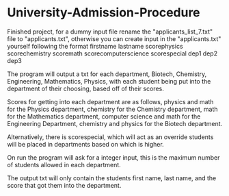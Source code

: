 # University-Admission-Procedure

Finished project, for a dummy input file rename the "applicants_list_7.txt" file to "applicants.txt", otherwise you can create input in the "applicants.txt" yourself following the format firstname lastname scorephysics scorechemistry scoremath scorecomputerscience scorespecial dep1 dep2 dep3


The program will output a txt for each department, Biotech, Chemistry, Engineering, Mathematics, Physics, with each student being put into the department of their choosing, based off of their scores.


Scores for getting into each department are as follows, physics and math for the Physics department, chemistry for the Chemistry department, math for the Mathematics department, computer science and math for the Engineering Department, chemistry and physics for the Biotech department.


Alternatively, there is scorespecial, which will act as an override students will be placed in departments based on which is higher.


On run the program will ask for a integer input, this is the maximum number of students allowed in each department.


The output txt will only contain the students first name, last name, and the score that got them into the department.
